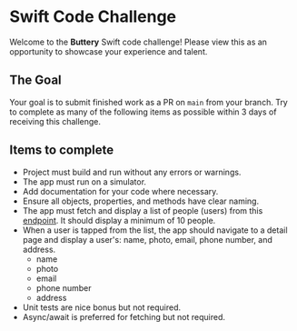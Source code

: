 #  Swift Code Challenge

Welcome to the **Buttery** Swift code challenge! Please view this as an opportunity to showcase your experience and talent. 

## The Goal
Your goal is to submit finished work as a PR on `main` from your branch. Try to complete as many of the following items as possible within 3 days of receiving this challenge. 

## Items to complete
- Project must build and run without any errors or warnings.
- The app must run on a simulator.
- Add documentation for your code where necessary.
- Ensure all objects, properties, and methods have clear naming.
- The app must fetch and display a list of people (users) from this [endpoint](https://randomuser.me). It should display a minimum of 10 people.
- When a user is tapped from the list, the app should navigate to a detail page and display a user's: name, photo, email, phone number, and address.
    - name
    - photo
    - email
    - phone number
    - address
- Unit tests are nice bonus but not required.
- Async/await is preferred for fetching but not required.
